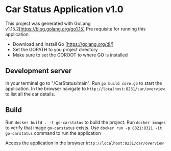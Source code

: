 # Car Status Application v1.0

This project was generated with GoLang v1.15.2[https://blog.golang.org/go1.15]
Pre requisite for running this application 
 * Download and Install Go [https://golang.org/dl/]
 * Set the GOPATH to you project directory
 * Make sure to set the GOROOT to where GO is installed

## Development server

In your terminal go to "/CarStatus/main".
Run `go build core.go` to start the application.
In the browser navigate to `http://localhost:8231/car/overview` to list all the car details.

## Build

Run `docker build . -t go-carstatus` to build the project.
Run `docker images` to verify that image `go-carstatus` exists.
Use `docker run -p 8321:8321 -it go-carstatus` command to run the application

Access the application in the browser `http://localhost:8231/car/overview`
